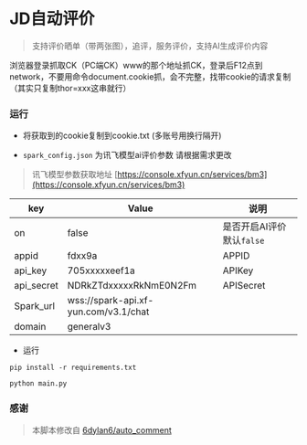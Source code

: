 # JD自动评价

> 支持评价晒单（带两张图），追评，服务评价，支持AI生成评价内容

浏览器登录抓取CK（PC端CK）www的那个地址抓CK，登录后F12点到network，不要用命令document.cookie抓，会不完整，找带cookie的请求复制（其实只复制thor=xxx这串就行）


### 运行

+ 将获取到的cookie复制到cookie.txt (多账号用换行隔开)

+ `spark_config.json` 为讯飞模型ai评价参数 请根据需求更改

> 讯飞模型参数获取地址 [https://console.xfyun.cn/services/bm3](https://console.xfyun.cn/services/bm3)

| key | Value | 说明 |
|-----|-----|-----|
| on | false | 是否开启AI评价默认`false` |
| appid | fdxx9a | APPID |
| api_key | 705xxxxxeef1a | APIKey |
| api_secret | NDRkZTdxxxxxRkNmE0N2Fm | APISecret |
| Spark_url | wss://spark-api.xf-yun.com/v3.1/chat |  |
| domain | generalv3 |  |


+ 运行

```shell
pip install -r requirements.txt

python main.py

```




### 感谢

> 本脚本修改自 [6dylan6/auto_comment](https://github.com/6dylan6/auto_comment)




